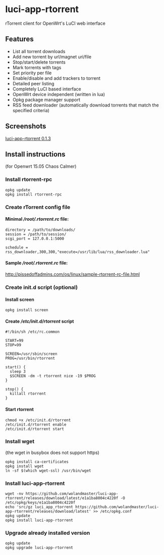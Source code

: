 # luci-app-rtorrent
rTorrent client for OpenWrt's LuCI web interface

## Features
- List all torrent downloads
- Add new torrent by url/magnet uri/file
- Stop/start/delete torrents
- Mark torrents with tags
- Set priority per file
- Enable/disable and add trackers to torrent
- Detailed peer listing
- Completely LuCI based interface
- OpenWrt device independent (written in lua)
- Opkg package manager support
- RSS feed downloader (automatically download torrents that match the specified criteria)

## Screenshots
[luci-app-rtorrent 0.1.3](https://github.com/wolandmaster/luci-app-rtorrent/wiki/Screenshots)

## Install instructions
(for Openwrt 15.05 Chaos Calmer)

### Install rtorrent-rpc
```
opkg update
opkg install rtorrent-rpc
```

### Create rTorrent config file

#### Minimal _/root/.rtorrent.rc_ file:
```
directory = /path/to/downloads/
session = /path/to/session/
scgi_port = 127.0.0.1:5000

schedule = rss_downloader,300,300,"execute=/usr/lib/lua/rss_downloader.lua"
```
#### Sample _/root/.rtorrent.rc_ file:
http://pissedoffadmins.com/os/linux/sample-rtorrent-rc-file.html

### Create init.d script (optional)

#### Install screen
```
opkg install screen
```

#### Create _/etc/init.d/rtorrent_ script
```
#!/bin/sh /etc/rc.common

START=99
STOP=99

SCREEN=/usr/sbin/screen
PROG=/usr/bin/rtorrent

start() {
  sleep 3
  $SCREEN -dm -t rtorrent nice -19 $PROG
}

stop() {
  killall rtorrent
}
```

#### Start rtorrent
```
chmod +x /etc/init.d/rtorrent
/etc/init.d/rtorrent enable
/etc/init.d/rtorrent start
```

### Install wget
(the wget in busybox does not support https)
```
opkg install ca-certificates
opkg install wget
ln -sf $(which wget-ssl) /usr/bin/wget
```

### Install luci-app-rtorrent
```
wget -nv https://github.com/wolandmaster/luci-app-rtorrent/releases/download/latest/e1a1ba8004c4220f -O /etc/opkg/keys/e1a1ba8004c4220f
echo 'src/gz luci_app_rtorrent https://github.com/wolandmaster/luci-app-rtorrent/releases/download/latest' >> /etc/opkg.conf
opkg update
opkg install luci-app-rtorrent
```

### Upgrade already installed version
```
opkg update
opkg upgrade luci-app-rtorrent
```
